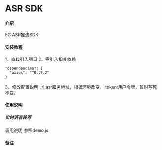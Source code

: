 # ASR SDK

#### 介绍
5G ASR推流SDK

#### 安装教程
1、直接引入项目
2、需引入相关依赖
```
"dependencies": {
  "axios": "^0.27.2"
}
```
3、修改配置说明
url:asr服务地址，根据环境改变。
token:用户令牌，暂时写死不变。

#### 使用说明
##### 实时语音转写
调用说明
参照demo.js

#### 备注





